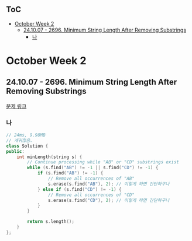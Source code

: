 ## ToC
- [October Week 2](#october-week-2)
  - [24.10.07 - 2696. Minimum String Length After Removing Substrings](#241007---2696-minimum-string-length-after-removing-substrings)
    - [나](#나)

# October Week 2
## 24.10.07 - 2696. Minimum String Length After Removing Substrings
[문제 링크](https://leetcode.com/problems/minimum-string-length-after-removing-substrings/description/?envType=daily-question&envId=2024-10-07)

### 나
```cpp
// 24ms, 9.98MB
// 개귀찮음.
class Solution {
public:
    int minLength(string s) {
        // Continue processing while "AB" or "CD" substrings exist
        while (s.find("AB") != -1 || s.find("CD") != -1) {
            if (s.find("AB") != -1) {
                // Remove all occurrences of "AB"
                s.erase(s.find("AB"), 2); // 이렇게 하면 간단하구나
            } else if (s.find("CD") != -1) {
                // Remove all occurrences of "CD"
                s.erase(s.find("CD"), 2); // 이렇게 하면 간단하구나
            }
        }

        return s.length();
    }
};
```

